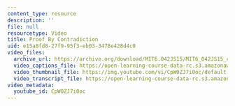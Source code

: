 ```yaml
---
content_type: resource
description: ''
file: null
resourcetype: Video
title: Proof By Contradiction
uid: e15a8fd8-27f9-95f3-eb03-3478e428d4c0
video_files:
  archive_url: https://archive.org/download/MIT6.042JS15/MIT6_042JS15_contradiction_ipod.mp4
  video_captions_file: https://open-learning-course-data-rc.s3.amazonaws.com/6-042j-mathematics-for-computer-science-spring-2015/ed3736173afe5337b3e4d8c1bed75ff9_CpW0ZJ7i0oc.vtt
  video_thumbnail_file: https://img.youtube.com/vi/CpW0ZJ7i0oc/default.jpg
  video_transcript_file: https://open-learning-course-data-rc.s3.amazonaws.com/6-042j-mathematics-for-computer-science-spring-2015/6259ae613e0e1fd613243f20407078e6_CpW0ZJ7i0oc.pdf
video_metadata:
  youtube_id: CpW0ZJ7i0oc
---
```

